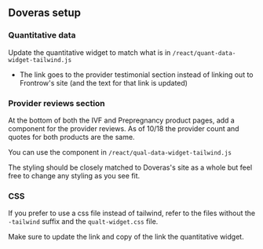 ## Doveras setup

### Quantitative data
Update the quantitative widget to match what is in `/react/quant-data-widget-tailwind.js`
- The link goes to the provider testimonial section instead of linking out to Frontrow's site (and the text for that link is updated)


### Provider reviews section

At the bottom of both the IVF and Prepregnancy product pages, add a component for the provider reviews. As of 10/18 the provider count and quotes for both products are the same.

You can use the component in `/react/qual-data-widget-tailwind.js`

The styling should be closely matched to Doveras's site as a whole but feel free to change any styling as you see fit.


### CSS

If you prefer to use a css file instead of tailwind, refer to the files without the `-tailwind` suffix and the `qualt-widget.css` file.

Make sure to update the link and copy of the link the quantitative widget.
